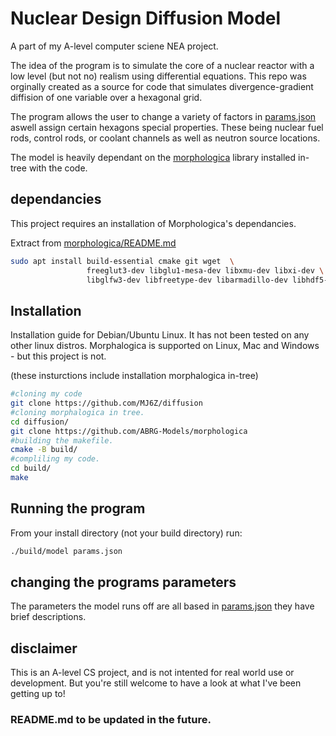 # Nuclear Design Diffusion Model
A part of my A-level computer sciene NEA project.

The idea of the program is to simulate the core of a nuclear reactor with a low level (but not no) realism using differential equations. This repo was orginally created as a source for code that simulates divergence-gradient diffision of one variable over a hexagonal grid.

The program allows the user to change a variety of factors in [params.json](/params.json) aswell assign certain hexagons special properties. These being nuclear fuel rods, control rods, or coolant channels as well as neutron source locations.

The model is heavily dependant on the [morphologica](https://github.com/ABRG-Models/morphologica) library installed in-tree with the code.


## dependancies
This project requires an installation of Morphologica's dependancies.

Extract from [morphologica/README.md]()
```bash
sudo apt install build-essential cmake git wget  \
                 freeglut3-dev libglu1-mesa-dev libxmu-dev libxi-dev \
                 libglfw3-dev libfreetype-dev libarmadillo-dev libhdf5-dev
```

## Installation
Installation guide for Debian/Ubuntu Linux. It has not been tested on any other linux distros. Morphalogica is supported on Linux, Mac and Windows - but this project is not.

(these insturctions include installation morphalogica in-tree)
```bash
#cloning my code
git clone https://github.com/MJ6Z/diffusion
#cloning morphalogica in tree.
cd diffusion/
git clone https://github.com/ABRG-Models/morphologica
#building the makefile.
cmake -B build/
#compliling my code.
cd build/
make
```

## Running the program
From your install directory (not your build directory) run:
```bash
./build/model params.json
```

## changing the programs parameters
The parameters the model runs off are all based in [params.json](/params.json) they have brief descriptions.

## disclaimer
This is an A-level CS project, and is not intented for real world use or development. But you're still welcome to have a look at what I've been getting up to!

### README.md to be updated in the future.
